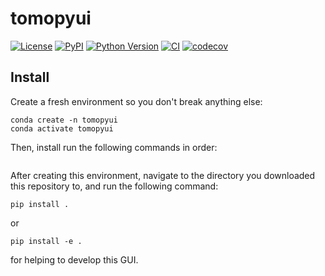 # tomopyui

[![License](https://img.shields.io/pypi/l/tomopyui.svg?color=green)](https://github.com/samwelborn/tomopyui/raw/main/LICENSE)
[![PyPI](https://img.shields.io/pypi/v/tomopyui.svg?color=green)](https://pypi.org/project/tomopyui)
[![Python Version](https://img.shields.io/pypi/pyversions/tomopyui.svg?color=green)](https://python.org)
[![CI](https://github.com/samwelborn/tomopyui/actions/workflows/ci/badge.svg)](https://github.com/samwelborn/tomopyui/actions)
[![codecov](https://codecov.io/gh/samwelborn/tomopyui/branch/master/graph/badge.svg)](https://codecov.io/gh/samwelborn/tomopyui)

## Install

Create a fresh environment so you don't break anything else:

```
conda create -n tomopyui
conda activate tomopyui
```

Then, install run the following commands in order:

```

```

After creating this environment, navigate to the directory you downloaded
this repository to, and run the following command:

```
pip install .
```

or 

```
pip install -e .
```

for helping to develop this GUI.

